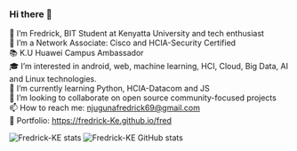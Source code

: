 ### Hi there 👋
💬 I’m Fredrick, BIT Student at Kenyatta University and tech enthusiast<br> 
🔭 I’m a Network Associate: Cisco and HCIA-Security Certified<br>
📚 K.U Huawei  Campus Ambassador<br>
🎓 I’m interested in android, web, machine learning, HCI, Cloud, Big Data, AI and Linux technologies.<br>
🌱 I’m currently learning Python, HCIA-Datacom and JS<br>
🦒 I’m looking to collaborate on open source community-focused projects<br>
📫 How to reach me: njugunafredrick69@gmail.com<br>
👀 Portfolio: https://fredrick-Ke.github.io/fred



![Fredrick-KE stats](https://github-readme-stats.vercel.app/api?username=Fredrick-KE&show_icons=true)
![Fredrick-KE GitHub stats](https://github-readme-stats.vercel.app/api?username=Fredrick-KE&theme=jolly&show_icons=true)

